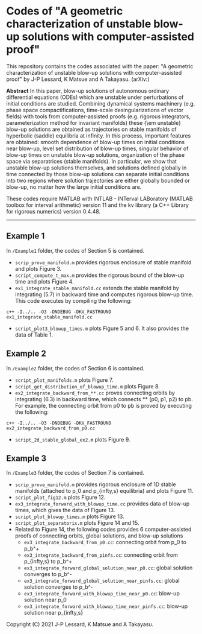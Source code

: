 # Codes of "A geometric characterization of unstable blow-up solutions with computer-assisted proof"

This repository contains the codes associated with the paper: "A geometric characterization of unstable blow-up solutions with computer-assisted proof" by J-P Lessard, K Matsue and A Takayasu. (arXiv:)

**Abstract** In this paper, blow-up solutions of autonomous ordinary differential equations (ODEs) which are unstable under perturbations of initial conditions are studied. Combining dynamical systems machinery (e.g. phase space compactifications, time-scale desingularizations of vector fields) with tools from computer-assisted proofs (e.g. rigorous integrators, parameterization method for invariant manifolds) these {\em unstable} blow-up solutions are obtained as trajectories on stable manifolds of hyperbolic (saddle) equilibria at infinity. In this process, important features are obtained: smooth dependence of blow-up times on initial conditions near blow-up, level set distribution of blow-up times, singular behavior of blow-up times on unstable blow-up solutions, organization of the phase space via separatrices (stable manifolds). In particular, we show that unstable blow-up solutions themselves, and solutions defined globally in time connected by those blow-up solutions can separate initial conditions into two regions where solution trajectories are either globally bounded or blow-up, no matter how the large initial conditions are.

These codes require MATLAB with INTLAB - INTerval LABoratory (MATLAB toolbox for interval arithmetic) version 11 and the kv library (a C++ Library for rigorous numerics) version 0.4.48.

---

## Example 1

In `/Example1` folder, the codes of Section 5 is contained.

- `scrip_prove_manifold.m` provides rigorous enclosure of stable manifold and plots Figure 3.
- `script_compute_t_max.m` provides the rigorous bound of the blow-up time and plots Figure 4.
- `ex1_integrate_stable_manifold.cc` extends the stable manifold by integrating (5.7) in backward time and computes rigorous blow-up time. This code executes by compiling the following:
```
c++ -I../.. -O3 -DNDEBUG -DKV_FASTROUND ex1_integrate_stable_manifold.cc
```
- `script_plot3_blowup_times.m` plots Figure 5 and 6. It also provides the data of Table 1.


## Example 2

In `/Example2` folder, the codes of Section 6 is contained.

- `script_plot_manifolds.m` plots Figure 7.
- `script_get_distribution_of_blowup_time.m` plots Figure 8.
- `ex2_integrate_backward_from_**.cc` proves connecting orbits by integrating (6.3) in backward time, which connects ** (p0, p1, p2) to pb. For example, the connecting orbit from p0 to pb is proved by executing the following:
```
c++ -I../.. -O3 -DNDEBUG -DKV_FASTROUND ex2_integrate_backward_from_p0.cc
```
- `script_2d_stable_global_ex2.m` plots Figure 9.

## Example 3

In `/Example3` folder, the codes of Section 7 is contained.

- `scrip_prove_manifold.m` provides rigorous enclosure of 1D stable manifolds (attached to p_0 and p_{infty,s} equilibria) and plots Figure 11.
- `script_plot_fig12.m` plots Figure 12.
- `ex3_integrate_forward_with_blowup_time.cc` provides data of blow-up times, which gives the data of Figure 13.
- `script_plot_blowup_times.m` plots Figure 13.
- `script_plot_separatorix.m` plots Figure 14 and 15.
- Related to Figure 14, the following codes provides 6 computer-assisted proofs of connecting orbits, global solutions, and blow-up solutions
  - `ex3_integrate_backward_from_p0.cc`: connecting orbit from p_0 to p_b^+
  - `ex3_integrate_backward_from_pinfs.cc`: connecting orbit from p_{infty,s} to p_b^+
  - `ex3_integrate_forward_global_solution_near_p0.cc`: global solution converges to p_b^-
  - `ex3_integrate_forward_global_solution_near_pinfs.cc`: global solution converges to p_b^-
  - `ex3_integrate_forward_with_blowup_time_near_p0.cc`: blow-up solution near p_0
  - `ex3_integrate_forward_with_blowup_time_near_pinfs.cc`: blow-up solution near p_{infty,s}



Copyright (C) 2021 J-P Lessard, K Matsue and A Takayasu.
